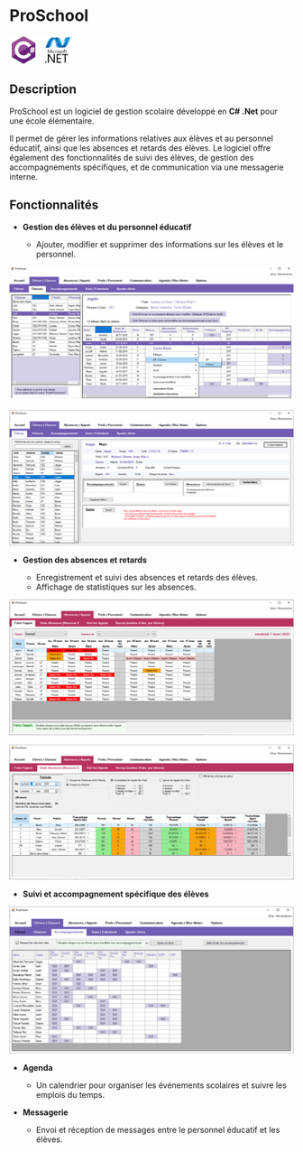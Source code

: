 # ProSchool

<a href="https://www.w3schools.com/cs/" target="_blank" rel="noreferrer"><img src="https://raw.githubusercontent.com/devicons/devicon/master/icons/csharp/csharp-original.svg" alt="csharp" width="50" height="50"/></a>&nbsp;&nbsp;
<a href="https://dotnet.microsoft.com/" target="_blank" rel="noreferrer"><img src="https://raw.githubusercontent.com/devicons/devicon/master/icons/dot-net/dot-net-original-wordmark.svg" alt="dotnet" width="50" height="50"/></a>

## Description

ProSchool est un logiciel de gestion scolaire développé en **C# .Net** pour une école élémentaire.

Il permet de gérer les informations relatives aux élèves et au personnel éducatif, ainsi que les absences et retards des élèves.
Le logiciel offre également des fonctionnalités de suivi des élèves, de gestion des accompagnements spécifiques, et de communication via une messagerie interne.

## Fonctionnalités

- **Gestion des élèves et du personnel éducatif**

  - Ajouter, modifier et supprimer des informations sur les élèves et le personnel.

![Screenshot](./assets/screen-01-classes.png)

![Screenshot](./assets/screen-04-eleve.png)

- **Gestion des absences et retards**

  - Enregistrement et suivi des absences et retards des élèves.
  - Affichage de statistiques sur les absences.

![Screenshot](./assets/screen-02-appel.png)

![Screenshot](./assets/screen-03-stats-absences.png)

- **Suivi et accompagnement spécifique des élèves**

![Screenshot](./assets/screen-05-accompagnement.png)

- **Agenda**

  - Un calendrier pour organiser les événements scolaires et suivre les emplois du temps.

- **Messagerie**
  - Envoi et réception de messages entre le personnel éducatif et les élèves.
